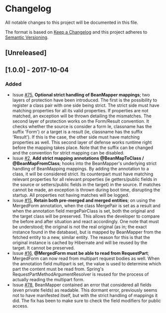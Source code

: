 # Changelog
All notable changes to this project will be documented in this file.

The format is based on [Keep a Changelog](http://keepachangelog.com/en/1.0.0/)
and this project adheres to [Semantic Versioning](http://semver.org/spec/v2.0.0.html).

## [Unreleased]

## [1.0.0] - 2017-10-04
### Added
- Issue [#75](https://github.com/42BV/beanmapper/issues/75), **Optional strict handling of BeanMapper mappings**; two layers of protection have been introduced. The first is the possibility to register a class pair with one side being strict. The strict side must have matching properties for all its valid properties. If properties are not matched, an exception will be thrown detailing the mismatches. The second layer of protection works on the Form/Result convention. It checks whether the source is consider a form Ie, classname has the suffix 'Form') or a target is a result (ie, classname has the suffix 'Result'). If this is the case, the other side must have matching properties as well. This second layer of defense works runtime right before the mapping takes place. Note that the suffix can be changed and the convention for strict mapping can be disabled.
- Issue [#2](https://github.com/42BV/beanmapper-spring-boot-starter/issues/2), **Add strict mapping annotations @BeanMapToClass / @BeanMapFromClass**; hooks into the BeanMapper's underlying strict handling of BeanMapping mappings. By adding the annotation to a class, it will be considered strict. Its counterpart must have matching relevant properties for all relevant properties (ie getters/public fields in the source or setters/public fields in the target) in the source. If matches cannot be made, an exception is thrown during boot time, disrupting the startup. All properties not having matches will be logged.
- Issue [#15](https://github.com/42BV/beanmapper-spring/issues/15), **Retain both pre-merged and merged entities**; on using the MergedForm annotation, when the class MergePair is set as a result and when the annotation field mergePairClass is set, both the original and the target class will be preserved. This allows the developer to compare the before and after situation and react accordingly. One note that must be understood; the original is not the real original (as in; the exact instance found in the database), but is mapped by BeanMapper from the fetched entity to a new, similar entity. The reason for this is that the original instance is cached by Hibernate and will be reused by the target. It cannot be preserved.
- Issue [#16](https://github.com/42BV/beanmapper-spring/issues/16), **@MergedForm must be able to read from RequestPart**; MergedForm can now read from multipart request bodies as well. When the annotation field multipart is set, the value is used to determine which part the content must be read from. Spring's RequestPartMethodArgumentResolver is reused for the process of actually reading the multipart form.
- Issue [#78](https://github.com/42BV/beanmapper/issues/78), BeanMapper contained an error that considered all fields (even private fields) as readable. This dormant error, previously seems not to have manifested itself, but with the strict handling of mappings it did. The fix has been to make sure to check the field modifiers for public access.
